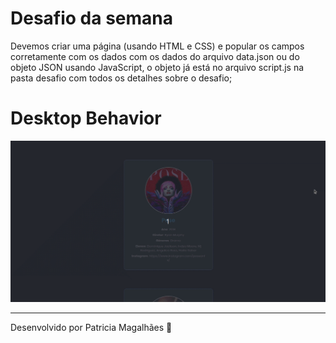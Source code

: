 # Desafio da semana

Devemos criar uma página (usando HTML e CSS) e popular os campos corretamente com os dados com os dados do arquivo data.json ou do objeto JSON usando JavaScript, o objeto já está no arquivo script.js na pasta desafio com todos os detalhes sobre o desafio;

# Desktop Behavior

![Image](https://github.com/pmagalhaes2/atividades-reprograma/blob/main/JAVASCRIPT-III/desafio/images/page.gif?raw=true)

---

Desenvolvido por Patricia Magalhães 💙

